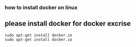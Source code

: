 ### how to install docker on linux 
## please install docker for docker excrise 

```
sudo apt-get install docker.io
sudo apt-get install docker.io

```
